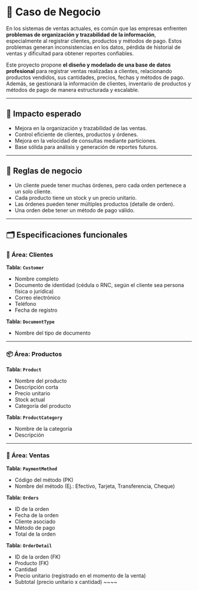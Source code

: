 # 🎯 Caso de Negocio

En los sistemas de ventas actuales, es común que las empresas enfrenten **problemas de organización y trazabilidad de la información**, especialmente al registrar clientes, productos y métodos de pago. Estos problemas generan inconsistencias en los datos, pérdida de historial de ventas y dificultad para obtener reportes confiables.

Este proyecto propone **el diseño y modelado de una base de datos profesional** para registrar ventas realizadas a clientes, relacionando productos vendidos, sus cantidades, precios, fechas y métodos de pago. Además, se gestionará la información de clientes, inventario de productos y métodos de pago de manera estructurada y escalable.

---

## 🎯 Impacto esperado

- Mejora en la organización y trazabilidad de las ventas.
- Control eficiente de clientes, productos y órdenes.
- Mejora en la velocidad de consultas mediante particiones.
- Base sólida para análisis y generación de reportes futuros.

---

## 🔑 Reglas de negocio

- Un cliente puede tener muchas órdenes, pero cada orden pertenece a un solo cliente.
- Cada producto tiene un stock y un precio unitario.
- Las órdenes pueden tener múltiples productos (detalle de orden).
- Una orden debe tener un método de pago válido.

---

## 🗂️ Especificaciones funcionales

### 👥 Área: Clientes

**Tabla: `Customer`**

- Nombre completo  
- Documento de identidad (cédula o RNC, según el cliente sea persona física o jurídica)  
- Correo electrónico  
- Teléfono  
- Fecha de registro  

**Tabla: `DocumentType`**

- Nombre del tipo de documento  

---

### 📦 Área: Productos

**Tabla: `Product`**

- Nombre del producto  
- Descripción corta  
- Precio unitario  
- Stock actual  
- Categoría del producto  

**Tabla: `ProductCategory`**

- Nombre de la categoría  
- Descripción  

---

### 🧾 Área: Ventas

**Tabla: `PaymentMethod`**

- Código del método (PK)  
- Nombre del método (Ej.: Efectivo, Tarjeta, Transferencia, Cheque)  

**Tabla: `Orders`**

- ID de la orden  
- Fecha de la orden  
- Cliente asociado  
- Método de pago  
- Total de la orden  

**Tabla: `OrderDetail`**

- ID de la orden (FK)  
- Producto (FK)  
- Cantidad  
- Precio unitario (registrado en el momento de la venta)  
- Subtotal (precio unitario x cantidad)  ~~~~
